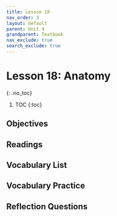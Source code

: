 ```yaml
---
title: Lesson 18
nav_order: 3
layout: default
parent: Unit 4
grandparent: Textbook
nav_exclude: true
search_exclude: true
---
```


# Lesson 18: Anatomy 

{: .no_toc}

1. TOC
{:toc}

## Objectives

## Readings

## Vocabulary List

## Vocabulary Practice

## Reflection Questions